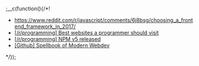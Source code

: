
;__c(function(){/*!

* https://www.reddit.com/r/javascript/comments/6j8bsg/choosing_a_frontend_framework_in_2017/
* [[/r/programming] Best websites a programmer should visit](https://www.reddit.com/r/programming/comments/6fkkst/best_websites_a_programmer_should_visit/)
* [[/r/programming] NPM v5 released](https://www.reddit.com/r/programming/comments/6e64dn/npm_v500_released/)
* [[Github] Spellbook of Modern Webdev](https://github.com/dexteryy/spellbook-of-modern-webdev)

<!-- 


-->

[//]: # (@~|news_2017_06|~@)

*/});
